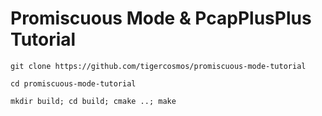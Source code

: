 # Promiscuous Mode & PcapPlusPlus Tutorial

```
git clone https://github.com/tigercosmos/promiscuous-mode-tutorial

cd promiscuous-mode-tutorial

mkdir build; cd build; cmake ..; make 
```
